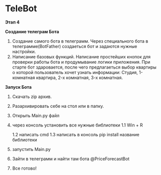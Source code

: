 # TeleBot
**Этап 4**

**Создание телеграм Бота**


1. Создание самого бота в телеграмм.
   Через специального бота в телеграмме(BotFather) создаеться бот и задаются нужные настройки.
2. Написание базовых функций.
   Написание простейших кнопок для проверки работы бота и продумывание логики приложения. При старте бот здаровается, после чего предлагаеться выбор квартиры о которой пользователь хочет узнать информации:     Студия, 1-комнатная квартира, 2-х комнатная, 3-х комнатная.
   
**Запуск Бота**

1. Скачать zip архив.
2. Разархивировать себе на стол или в папку.
3. Открыть Main.py файл
4. через консоль установить все нужные библиотеки
   1.1 Win + R



   1.2 написать cmd
   1.3 написать в консоль pip install название библиотеки
6. запустить Main.py
7. Зайти в телеграмм и найти там бота @PriceForecastBot
8. Все готово!

